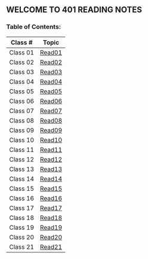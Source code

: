 ## WELCOME TO 401 READING NOTES

### Table of Contents:

| Class #  |           Topic            |
| :------: | :------------------------: |
| Class 01 | [Read01](401/401read1.md)  |
| Class 02 | [Read02](401/401read2.md)  |
| Class 03 | [Read03](401/401read3.md)  |
| Class 04 | [Read04](401/401read4.md)  |
| Class 05 | [Read05](401/401read5.md)  |
| Class 06 | [Read06](401/401read6.md)  |
| Class 07 | [Read07](401/401read7.md)  |
| Class 08 | [Read08](401/401read8.md)  |
| Class 09 | [Read09](401/401read9.md)  |
| Class 10 | [Read10](401/401read10.md) |
| Class 11 | [Read11](401/401read11.md) |
| Class 12 | [Read12](401/401read12.md) |
| Class 13 | [Read13](401/401read13.md) |
| Class 14 | [Read14](401/401read14.md) |
| Class 15 | [Read15](401/401read15.md) |
| Class 16 | [Read16](401/401read16.md) |
| Class 17 | [Read17](401/401read17.md) |
| Class 18 | [Read18](401/401read18.md) |
| Class 19 | [Read19](401/401read19.md) |
| Class 20 | [Read20](401/401read20.md) |
| Class 21 | [Read21](401/401read21.md) |

